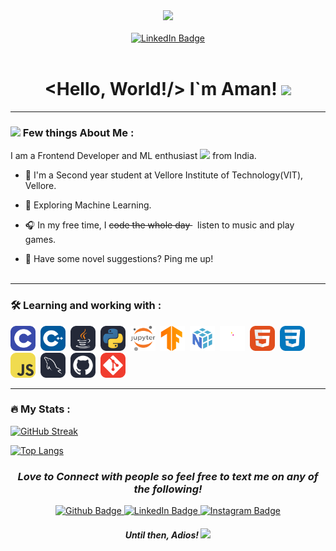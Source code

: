 <div id="header" align="center">
  <a href="linkedin.com/in/aman-srivastava-b60594245/" target="_blank">
    <img src="https://media.giphy.com/media/8kERJ466SJRKpaUf5S/giphy.gif" width="100"/>
  </a>
  <br></br>
  <div id="badges">
    <a href="https://www.linkedin.com/in/aman-srivastava-b60594245/" target="_blank">
      <img src="https://img.shields.io/badge/LinkedIn-blue?style=for-the-badge&logo=linkedin&logoColor=white" alt="LinkedIn Badge"/>
    </a>
  </div>
  <img src="https://komarev.com/ghpvc/?username=AmanSCoder&style=flat-square&color=blue" alt=""/>
  <h1>
    &ltHello, World!/&gt I`m Aman!
    <img src="https://media.giphy.com/media/6qFTJz4fDRkdy/giphy.gif" height="70px"/>
  </h1>
</div>

---

### <img src="https://media.giphy.com/media/l4FGtP1BqMzxz8Gbu/giphy.gif" height="40px"/> Few things About Me :
I am a Frontend Developer and ML enthusiast <img src="https://media.giphy.com/media/WUlplcMpOCEmTGBtBW/giphy.gif" width="30"> from India.

- 📘 I'm a Second year student at Vellore Institute of Technology(VIT), Vellore.

- 🌱 Exploring Machine Learning.

- 🎧 In my free time, I <s> code the whole day </s> &nbsp; listen to music and play games.

- 📖 Have some novel suggestions? Ping me up!
<br></br>

---

### :hammer_and_wrench: Learning and working with :
<div>
  <a href="https://www.tutorialspoint.com/cprogramming/index.htm" title="C"><img src="./images/c.svg" title="C" alt="C" width="40" height="40"/></a>&nbsp;
  <a href="https://cplusplus.com/doc/tutorial/" title="Cpp"><img src="./images/cpp.svg" title="Cpp" alt="Cpp" width="40" height="40"/></a>&nbsp;
  <a href="https://www.java.com/en/" title="Java"><img src="./images/java.svg" title="Java" alt="Java" width="40" height="40"/></a>&nbsp;
  <a href="https://www.python.org/" title="Python"><img src="./images/python.svg" title="Python" alt="Python" width="40" height="40"/></a>&nbsp;
  <!--<a href="https://nextjs.org/" title="Nextjs"><img src="./images/next.svg" title="Nextjs" alt="Nextjs" width="40" height="40"/></a>&nbsp;-->
  <!--<a href="https://reactjs.org/" title="Reactjs"><img src="./images/react.svg" title="React" alt="React" width="40" height="40"/></a>&nbsp;-->
  <a href="https://jupyter.org/" title="Jupyter"><img src="./images/jupyter.svg" title="Jupyter" alt="Jupyter" width="40" height="40"/></a>&nbsp;
  <a href="https://www.tensorflow.org/" title="Tensorflow"><img src="./images/tensorflow.svg" title="Tensorflow" alt="Tensorflow" width="40" height="40"/></a>&nbsp;
  <a href="https://numpy.org/" title="Numpy"><img src="./images/numpy.svg" title="Numpy" alt="Numpy" width="40" height="40"/></a>&nbsp;
  <a href="https://pandas.pydata.org/" title="Pandas"><img src="./images/pandas.svg" title="Pandas" alt="Pandas" width="40" height="40"/></a>&nbsp;
  <a href="https://developer.mozilla.org/en-US/docs/Learn/CSS" title="Html"><img src="./images/html.svg" title="HTML5" alt="HTML" width="40" height="40"/></a>&nbsp;
  <a href="https://developer.mozilla.org/en-US/docs/Learn/CSS" title="Css"><img src="./images/css.svg"  title="CSS3" alt="CSS" width="40" height="40"/></a>&nbsp;
  <a href="https://www.javascript.com/" title="Js"><img src="./images/js.svg" title="JavaScript" alt="JavaScript" width="40" height="40"/></a>&nbsp;
  <a href="https://www.mysql.com/" title="Mysql"><img src="./images/mysql.svg" title="MySQL"  alt="MySQL" width="40" height="40"/></a>&nbsp;
  <a href="https://github.com/" title="Github"><img src="./images/github.svg" title="Github" alt="Github" width="40" height="40"/></a>&nbsp;
  <a href="https://git-scm.com/" title="Git"><img src="./images/git.svg" title="Git" **alt="Git" width="40" height="40"/></a>
</div>

---

### :fire: My Stats :

[![GitHub Streak](http://github-readme-streak-stats.herokuapp.com?user=AmanSCoder&theme=dark&background=000000)](https://git.io/streak-stats)

[![Top Langs](https://github-readme-stats.vercel.app/api/top-langs/?username=AmanSCoder&layout=compact&theme=vision-friendly-dark)](https://github.com/anuraghazra/github-readme-stats)

<h3 align="center"><i>Love to Connect with people so feel free to text me on any of the following! </i></h3>
<div id="badges" align="center" t>
  <a href="https://www.github.com/AmanSCoder" target="_blank">
    <img src="https://img.shields.io/badge/Github-black?style=for-the-badge&logo=Github&logoColor=white" alt="Github Badge"/>
  </a>
  <a href="linkedin.com/in/aman-srivastava-b60594245/" target="_blank">
    <img src="https://img.shields.io/badge/LinkedIn-blue?style=for-the-badge&logo=linkedin&logoColor=white" alt="LinkedIn Badge"/>
  </a>
  <a href="https://www.instagram.com/agentaman0/" target="_blank">
    <img src="https://img.shields.io/badge/Instagram-purple?style=for-the-badge&logo=Instagram&logoColor=white" alt="Instagram Badge"/>
  </a>
</div>

<h4 align="center"><i> Until then, Adios! </i><img src="https://media.giphy.com/media/13faydI3HDMLcc/giphy.gif"  height="40px"/><h4> 
